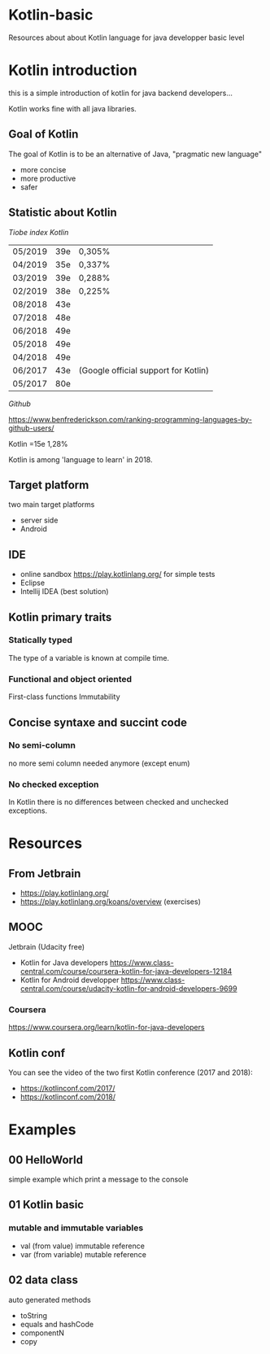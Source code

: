 # Kotlin-basic
Resources about about Kotlin language for java developper basic level

# Kotlin introduction

this is a simple introduction of kotlin for java backend developers...

Kotlin works fine with all java libraries.

## Goal of Kotlin
The goal of Kotlin is to be an alternative of Java, "pragmatic new language" 
* more concise
* more productive
* safer

## Statistic about Kotlin

*Tiobe index Kotlin*

|         |     |                                      |
| ------- | --- | ------------------------------------ | 
| 05/2019 | 39e | 0,305%                               |
| 04/2019	| 35e | 0,337%                               | 
| 03/2019	| 39e | 0,288%                               |
| 02/2019	| 38e | 0,225%                               |
| 08/2018	| 43e |                                      |
| 07/2018	| 48e |                                      |
| 06/2018	| 49e |                                      |
| 05/2018	| 49e |                                      |
| 04/2018	| 49e |                                      |
| 06/2017	| 43e | (Google official support for Kotlin) |
| 05/2017	| 80e |                                      |

*Github*

https://www.benfrederickson.com/ranking-programming-languages-by-github-users/

Kotlin =15e 	1,28%

Kotlin is among 'language to learn' in 2018.

## Target platform
two main target platforms
* server side
* Android

## IDE
* online sandbox https://play.kotlinlang.org/ for simple tests
* Eclipse
* Intellij IDEA (best solution)

## Kotlin primary traits

### Statically typed
The type of a variable is known at compile time.

### Functional and object oriented
First-class functions
Immutability

## Concise syntaxe and succint code
### No semi-column
no more semi column needed anymore (except enum)
### No checked exception
In Kotlin there is no differences between checked and unchecked exceptions.

# Resources 
## From Jetbrain
* https://play.kotlinlang.org/ 
* https://play.kotlinlang.org/koans/overview (exercises)

## MOOC
Jetbrain (Udacity free)
* Kotlin for Java developers
https://www.class-central.com/course/coursera-kotlin-for-java-developers-12184
* Kotlin for Android developper
https://www.class-central.com/course/udacity-kotlin-for-android-developers-9699

### Coursera
https://www.coursera.org/learn/kotlin-for-java-developers

## Kotlin conf
You can see the video of the two first Kotlin conference (2017 and 2018):
* https://kotlinconf.com/2017/
* https://kotlinconf.com/2018/

# Examples
## 00 HelloWorld
simple example which print a message to the console
## 01 Kotlin basic
### mutable and immutable variables
* val (from value) immutable reference
* var (from variable) mutable reference
## 02 data class
auto generated methods
* toString
* equals and hashCode
* componentN
* copy

